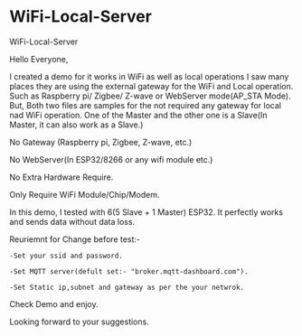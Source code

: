 # WiFi-Local-Server
WiFi-Local-Server


Hello Everyone,

I created a demo for it works in WiFi as well as local operations I saw many places they are using the external gateway for the WiFi and Local operation. Such as Raspberry pi/ Zigbee/ Z-wave or WebServer mode(AP_STA Mode). But, Both two files are samples for the not required any gateway for local nad WiFi operation. One of the Master and the other one is a Slave(In Master, it can also work as a Slave.)

No Gateway  (Raspberry pi, Zigbee, Z-wave, etc.)

No WebServer(In ESP32/8266 or any wifi module etc.)

No Extra Hardware Require. 

Only Require WiFi Module/Chip/Modem. 

In this demo, I tested with 6(5 Slave + 1 Master) ESP32. It perfectly works and sends data without data loss.


Reuriemnt for Change before test:-

	-Set your ssid and password.
	
	-Set MQTT server(defult set:- "broker.mqtt-dashboard.com").
	
	-Set Static ip,subnet and gateway as per the your netwrok.

Check Demo and enjoy.

Looking forward to your suggestions.
